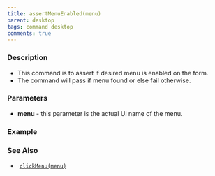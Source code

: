 ```yaml
---
title: assertMenuEnabled(menu)
parent: desktop
tags: command desktop
comments: true
---
```


### Description

- This command is to assert if desired menu is enabled on the form.
- The command will pass if menu found or else fail otherwise.

### Parameters

- **menu** -  this parameter is the actual Ui name of the menu.

### Example


### See Also

-  [`clickMenu(menu)`](clickMenu(menu))